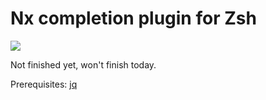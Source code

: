 # Nx completion plugin for Zsh

![](https://user-images.githubusercontent.com/8522558/111843280-2691e400-8901-11eb-98a6-6fc8eb8a42a3.png)

Not finished yet, won't finish today.

Prerequisites: [jq](https://stedolan.github.io/jq/download/)